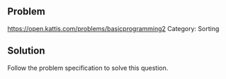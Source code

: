 ## Problem
https://open.kattis.com/problems/basicprogramming2
Category: Sorting 

## Solution 
Follow the problem specification to solve this question.
